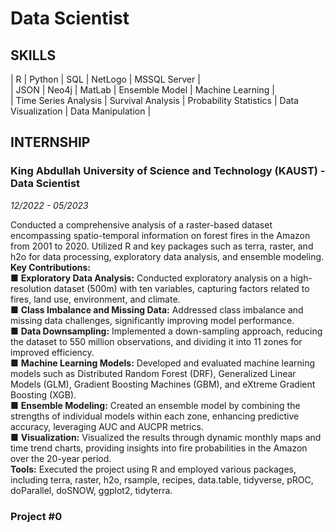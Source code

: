 # Data Scientist

## SKILLS

|   R                       |   Python              |   SQL                     |   NetLogo             |   MSSQL Server        |<br />
|   JSON                    |   Neo4j               |   MatLab                  |   Ensemble Model      |   Machine Learning    |<br />
|   Time Series Analysis    |   Survival Analysis   |   Probability Statistics  |   Data Visualization  |   Data Manipulation   |

## INTERNSHIP

### King Abdullah University of Science and Technology (KAUST) - Data Scientist
_12/2022 - 05/2023_

Conducted a comprehensive analysis of a raster-based dataset encompassing spatio-temporal information on forest fires in the Amazon from 2001 to 2020. Utilized R and key packages such as terra, raster, and h2o for data processing, exploratory data analysis, and ensemble modeling. </br>
**Key Contributions:** </br>
 ■	**Exploratory Data Analysis:** Conducted exploratory analysis on a high-resolution dataset (500m) with ten variables, capturing factors related to fires, land use, environment, and climate. </br>
 ■	**Class Imbalance and Missing Data:** Addressed class imbalance and missing data challenges, significantly improving model performance. </br>
 ■	**Data Downsampling:** Implemented a down-sampling approach, reducing the dataset to 550 million observations, and dividing it into 11 zones for improved efficiency. </br>
 ■	**Machine Learning Models:** Developed and evaluated machine learning models such as Distributed Random Forest (DRF), Generalized Linear Models (GLM), Gradient Boosting Machines (GBM), and eXtreme Gradient Boosting (XGB). </br>
 ■	**Ensemble Modeling:** Created an ensemble model by combining the strengths of individual models within each zone, enhancing predictive accuracy, leveraging AUC and AUCPR metrics. </br>
 ■	**Visualization:** Visualized the results through dynamic monthly maps and time trend charts, providing insights into fire probabilities in the Amazon over the 20-year period. </br>
**Tools:** Executed the project using R and employed various packages, including terra, raster, h2o, rsample, recipes, data.table, tidyverse, pROC, doParallel, doSNOW, ggplot2, tidyterra. </br>



### Project #0
